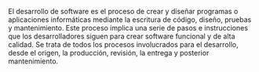 El desarrollo de software es el proceso de crear y diseñar programas o aplicaciones informáticas
mediante la escritura de código, diseño, pruebas y mantenimiento. Este proceso implica una serie
de pasos e instrucciones que los desarrolladores siguen para crear software funcional y de alta
calidad. Se trata de todos los procesos involucrados para el desarrollo, desde el origen, la producción,
revisión, la entrega y posterior mantenimiento.